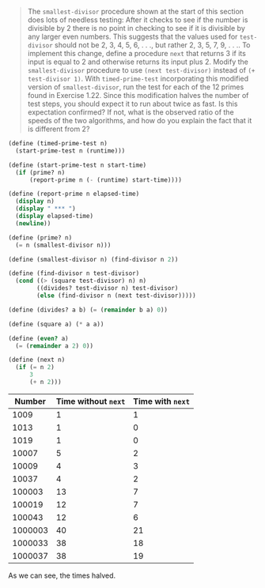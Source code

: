 > The `smallest-divisor` procedure shown at the start of this section does lots of
> needless testing: After it checks to see if the number is divisible by 2 there
> is no point in checking to see if it is divisible by any larger even numbers.
> This suggests that the values used for `test-divisor` should not be 2, 3, 4, 5, 6,
> . . ., but rather 2, 3, 5, 7, 9, . . .. To implement this change, define a
> procedure `next` that returns 3 if its input is equal to 2 and otherwise returns
> its input plus 2. Modify the `smallest-divisor` procedure to use
> `(next test-divisor)` instead of `(+ test-divisor 1)`. With `timed-prime-test` incorporating
> this modified version of `smallest-divisor`, run the test for each of the 12
> primes found in Exercise 1.22. Since this modification halves the number of test
> steps, you should expect it to run about twice as fast. Is this expectation
> confirmed? If not, what is the observed ratio of the speeds of the two
> algorithms, and how do you explain the fact that it is different from 2?

``` scheme :session "1.23" :exports none
(define (timed-prime-test n)
  (start-prime-test n (runtime)))

(define (start-prime-test n start-time)
  (if (prime? n)
      (report-prime n (- (runtime) start-time))))

(define (report-prime n elapsed-time)
  (display n)
  (display " *** ")
  (display elapsed-time)
  (newline))

(define (prime? n)
  (= n (smallest-divisor n)))

(define (smallest-divisor n) (find-divisor n 2))

(define (find-divisor n test-divisor)
  (cond ((> (square test-divisor) n) n)
        ((divides? test-divisor n) test-divisor)
        (else (find-divisor n (next test-divisor)))))

(define (divides? a b) (= (remainder b a) 0))

(define (square a) (* a a))

(define (even? a)
  (= (remainder a 2) 0))
```

``` scheme :session "1.23"
(define (next n)
  (if (= n 2)
      3
      (+ n 2)))
```


|  Number | Time without `next` | Time with `next` |
|---------|-------------------|----------------|
|    1009 |                 1 |              1 |
|    1013 |                 1 |              0 |
|    1019 |                 1 |              0 |
|   10007 |                 5 |              2 |
|   10009 |                 4 |              3 |
|   10037 |                 4 |              2 |
|  100003 |                13 |              7 |
|  100019 |                12 |              7 |
|  100043 |                12 |              6 |
| 1000003 |                40 |             21 |
| 1000033 |                38 |             18 |
| 1000037 |                38 |             19 |

As we can see, the times halved.
